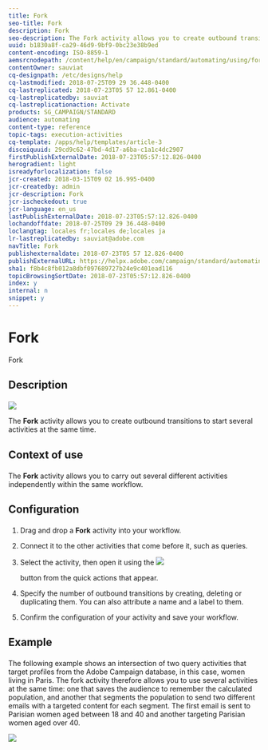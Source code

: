 ```yaml
---
title: Fork
seo-title: Fork
description: Fork
seo-description: The Fork activity allows you to create outbound transitions to start several activities at the same time.
uuid: b1830a8f-ca29-46d9-9bf9-0bc23e38b9ed
content-encoding: ISO-8859-1
aemsrcnodepath: /content/help/en/campaign/standard/automating/using/fork
contentOwner: sauviat
cq-designpath: /etc/designs/help
cq-lastmodified: 2018-07-25T09 29 36.448-0400
cq-lastreplicated: 2018-07-23T05 57 12.861-0400
cq-lastreplicatedby: sauviat
cq-lastreplicationaction: Activate
products: SG_CAMPAIGN/STANDARD
audience: automating
content-type: reference
topic-tags: execution-activities
cq-template: /apps/help/templates/article-3
discoiquuid: 29cd9c62-47bd-4d17-a6ba-c1a1c4dc2907
firstPublishExternalDate: 2018-07-23T05:57:12.826-0400
herogradient: light
isreadyforlocalization: false
jcr-created: 2018-03-15T09 02 16.995-0400
jcr-createdby: admin
jcr-description: Fork
jcr-ischeckedout: true
jcr-language: en_us
lastPublishExternalDate: 2018-07-23T05:57:12.826-0400
lochandoffdate: 2018-07-25T09 29 36.448-0400
loclangtag: locales fr;locales de;locales ja
lr-lastreplicatedby: sauviat@adobe.com
navTitle: Fork
publishexternaldate: 2018-07-23T05 57 12.826-0400
publishExternalURL: https://helpx.adobe.com/campaign/standard/automating/using/fork.html
sha1: f8b4c8fb012a8dbf097689727b24e9c401ead116
topicBrowsingSortDate: 2018-07-23T05:57:12.826-0400
index: y
internal: n
snippet: y
---
```


# Fork

Fork

## <p>Description</p>

![](assets/fork.png)

The **Fork** activity allows you to create outbound transitions to start several activities at the same time.

## <p>Context of use</p>

The **Fork** activity allows you to carry out several different activities independently within the same workflow.

## <p>Configuration</p>

1. Drag and drop a **Fork** activity into your workflow.
1. Connect it to the other activities that come before it, such as queries.
1. Select the activity, then open it using the  ![](assets/edit_darkgrey-24px.png)

   button from the quick actions that appear.
1. Specify the number of outbound transitions by creating, deleting or duplicating them. You can also attribute a name and a label to them.
1. Confirm the configuration of your activity and save your workflow.

## <p>Example</p>

The following example shows an intersection of two query activities that target profiles from the Adobe Campaign database, in this case, women living in Paris. The fork activity therefore allows you to use several activities at the same time: one that saves the audience to remember the calculated population, and another that segments the population to send two different emails with a targeted content for each segment. The first email is sent to Parisian women aged between 18 and 40 and another targeting Parisian women aged over 40.

![](assets/wkf_fork_example.png)

